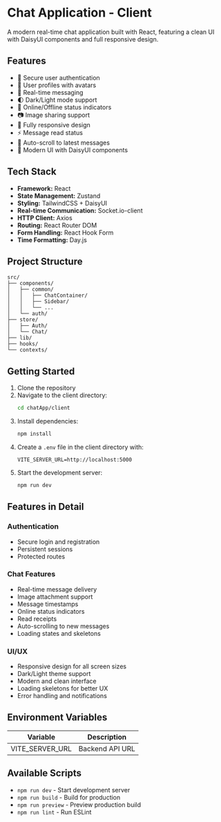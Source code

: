 
# Chat Application - Client

A modern real-time chat application built with React, featuring a clean UI with DaisyUI components and full responsive design.

## Features

- 🔐 Secure user authentication
- 👤 User profiles with avatars
- 💬 Real-time messaging
- 🌓 Dark/Light mode support
- 🔴 Online/Offline status indicators
- 📷 Image sharing support
- 📱 Fully responsive design
- ⚡ Message read status
- 🔄 Auto-scroll to latest messages
- 🎨 Modern UI with DaisyUI components

## Tech Stack

- **Framework:** React
- **State Management:** Zustand
- **Styling:** TailwindCSS + DaisyUI
- **Real-time Communication:** Socket.io-client
- **HTTP Client:** Axios
- **Routing:** React Router DOM
- **Form Handling:** React Hook Form
- **Time Formatting:** Day.js

## Project Structure

```
src/
├── components/
│   ├── common/
│   │   ├── ChatContainer/
│   │   ├── Sidebar/
│   │   └── ...
│   └── auth/
├── store/
│   ├── Auth/
│   └── Chat/
├── lib/
├── hooks/
└── contexts/
```

## Getting Started

1. Clone the repository
2. Navigate to the client directory:
   ```bash
   cd chatApp/client
   ```
3. Install dependencies:
   ```bash
   npm install
   ```
4. Create a `.env` file in the client directory with:
   ```
   VITE_SERVER_URL=http://localhost:5000
   ```
5. Start the development server:
   ```bash
   npm run dev
   ```

## Features in Detail

### Authentication
- Secure login and registration
- Persistent sessions
- Protected routes

### Chat Features
- Real-time message delivery
- Image attachment support
- Message timestamps
- Online status indicators
- Read receipts
- Auto-scrolling to new messages
- Loading states and skeletons

### UI/UX
- Responsive design for all screen sizes
- Dark/Light theme support
- Modern and clean interface
- Loading skeletons for better UX
- Error handling and notifications

## Environment Variables

| Variable | Description |
|----------|-------------|
| VITE_SERVER_URL | Backend API URL |

## Available Scripts

- `npm run dev` - Start development server
- `npm run build` - Build for production
- `npm run preview` - Preview production build
- `npm run lint` - Run ESLint
